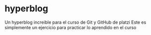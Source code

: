 # hyperblog
Un hyperblog increible para el curso de Git y GitHub de platzi
Este es simplemente un ejercicio para practicar lo aprendido en el curso
